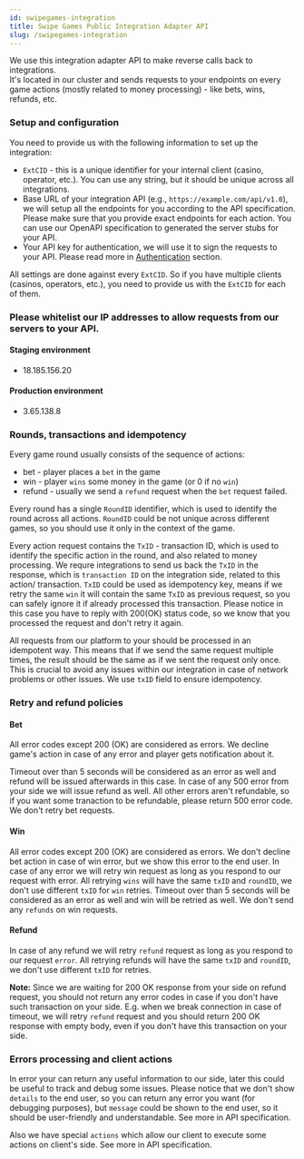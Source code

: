 ```yaml
---
id: swipegames-integration
title: Swipe Games Public Integration Adapter API
slug: /swipegames-integration
---
```


We use this integration adapter API to make reverse calls back to integrations.  
It's located in our cluster and sends requests to your endpoints on every game actions (mostly related to money processing) - like bets, wins, refunds, etc.

### Setup and configuration

You need to provide us with the following information to set up the integration:

-   `ExtCID` - this is a unique identifier for your internal client (casino, operator, etc.).
    You can use any string, but it should be unique across all integrations.
-   Base URL of your integration API (e.g., `https://example.com/api/v1.0`), we will setup all the endpoints for you according to the API specification.  
    Please make sure that you provide exact endpoints for each action. You can use our OpenAPI specification to generated the server stubs for your API.
-   Your API key for authentication, we will use it to sign the requests to your API. Please read more in [Authentication](#authn) section.

All settings are done against every `ExtCID`. So if you have multiple clients (casinos, operators, etc.), you need to provide us with the `ExtCID` for each of them.

### Please whitelist our IP addresses to allow requests from our servers to your API.

#### Staging environment

-   18.185.156.20

#### Production environment
-   3.65.138.8

### Rounds, transactions and idempotency

Every game round usually consists of the sequence of actions:

-   bet - player places a `bet` in the game
-   win - player `wins` some money in the game (or 0 if no `win`)
-   refund - usually we send a `refund` request when the `bet` request failed.

Every round has a single `RoundID` identifier, which is used to identify the round across all actions. `RoundID` could be not unique across different games, so you should use it only in the context of the game.

Every action request contains the `TxID` - transaction ID, which is used to identify the specific action in the round, and also related
to money processing. We requre integrations to send us back the `TxID` in the response, which is `transaction ID` on the integration side, related to this action/ transaction. `TxID` could be used as idempotency key, means if we retry the same `win` it will contain the same `TxID` as previous request, so you can safely ignore it if already processed this transaction. Please notice in this case you have to reply with 200(OK) status code, so we know that you processed the request and don't retry it again.

All requests from our platform to your should be processed in an idempotent way.
This means that if we send the same request multiple times, the result should be the same as if we sent the request only once.
This is crucial to avoid any issues within our integration in case of network problems or other issues.
We use `txID` field to ensure idempotency.

### Retry and refund policies

#### Bet

All error codes except 200 (OK) are considered as errors. We decline game's action in case of any error and player gets notification about it.

Timeout over than 5 seconds will be considered as an error as well and refund will be issued afterwards in this case.
In case of any 500 error from your side we will issue refund as well.
All other errors aren't refundable, so if you want some tranaction to be refundable, please return 500 error code.
We don't retry bet requests.

#### Win

All error codes except 200 (OK) are considered as errors. We don't decline bet action in case of win error, but we show this error to the end user.
In case of any error we will retry win request as long as you respond to our request with error.
All retrying `wins` will have the same `txID` and `roundID`, we don't use different `txID` for `win` retries.
Timeout over than 5 seconds will be considered as an error as well and win will be retried as well.
We don't send any `refunds` on win requests.

#### Refund

In case of any refund we will retry `refund` request as long as you respond to our request `error`.
All retrying refunds will have the same `txID` and `roundID`, we don't use different `txID` for retries.

**Note:** Since we are waiting for 200 OK response from your side on refund request, you should not return any error codes in case if you don't have such transaction on your side. E.g. when we break connection in case of timeout, we will retry `refund` request and you should return 200 OK response with empty body, even if you don't have this transaction on your side.

### Errors processing and client actions

In error your can return any useful information to our side, later this could be useful to track and debug some issues.
Please notice that we don't show `details` to the end user, so you can return any error you want (for debugging purposes),
but `message` could be shown to the end user, so it should be user-friendly and understandable. See more in API specification.

Also we have special `actions` which allow our client to execute some actions on client's side. See more in API specification.
